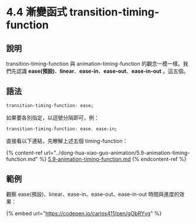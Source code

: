 # 4.4 漸變函式 transition-timing-function

## 說明

transition-timing-function 與 animation-timing-function 的觀念一模一樣。我們先認識 **ease(預設)**、**linear**、**ease-in**、**ease-out**、**ease-in-out** 。這五個。

## 語法

```css
transition-timing-function: ease;
```

如果要各別指定，以逗號分隔即可，例：

```css
transition-timing-function: ease, ease-in;
```



直接看以下連結，先瞭解上述五個 timing-function：

{% content-ref url="../dong-hua-xiao-guo-animation/5.9-animation-timing-function.md" %}
[5.9-animation-timing-function.md](../dong-hua-xiao-guo-animation/5.9-animation-timing-function.md)
{% endcontent-ref %}

## 範例

觀察 ease(預設)、linear、ease-in、ease-out、ease-in-out 時間與進度的效果：

{% embed url="https://codepen.io/carlos411/pen/gObRYvg" %}

